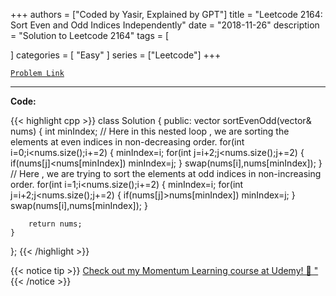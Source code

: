 
+++
authors = ["Coded by Yasir, Explained by GPT"]
title = "Leetcode 2164: Sort Even and Odd Indices Independently"
date = "2018-11-26"
description = "Solution to Leetcode 2164"
tags = [
    
]
categories = [
    "Easy"
]
series = ["Leetcode"]
+++



[`Problem Link`](https://leetcode.com/problems/sort-even-and-odd-indices-independently/description/)

---

**Code:**

{{< highlight cpp >}}
class Solution {
public:
    vector<int> sortEvenOdd(vector<int>& nums) {
        int minIndex;
// Here in this nested loop , we are sorting the elements at even indices in non-decreasing order.
        for(int i=0;i<nums.size();i+=2)
        {
            minIndex=i;
            for(int j=i+2;j<nums.size();j+=2)
            {
                if(nums[j]<nums[minIndex])
                    minIndex=j;
            }
            swap(nums[i],nums[minIndex]);
        }
// Here , we are trying to sort the elements at odd indices in non-increasing order. 
        for(int i=1;i<nums.size();i+=2)
        {
            minIndex=i;
            for(int j=i+2;j<nums.size();j+=2)
            {
                if(nums[j]>nums[minIndex])
                    minIndex=j;
            }
            swap(nums[i],nums[minIndex]);
        }
        
        return nums;
    }
};
{{< /highlight >}}


{{< notice tip >}}
[Check out my Momentum Learning course at Udemy! 🚀 "](https://www.udemy.com/course/blind-75-the-data-structures-and-algorithms-essentials/)
{{< /notice >}}

